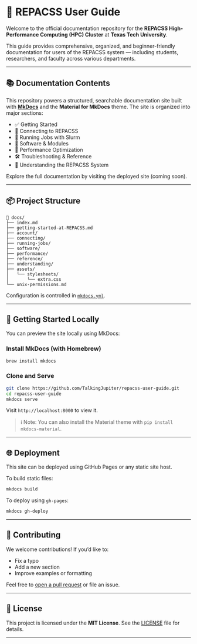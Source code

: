 # 🧠 REPACSS User Guide

Welcome to the official documentation repository for the **REPACSS High-Performance Computing (HPC) Cluster** at **Texas Tech University**.

This guide provides comprehensive, organized, and beginner-friendly documentation for users of the REPACSS system — including students, researchers, and faculty across various departments.

---

## 📚 Documentation Contents

This repository powers a structured, searchable documentation site built with **[MkDocs](https://www.mkdocs.org/)** and the **Material for MkDocs** theme. The site is organized into major sections:

- ✅ Getting Started
- 🔐 Connecting to REPACSS
- 🧮 Running Jobs with Slurm
- 💾 Software & Modules
- 🚀 Performance Optimization
- 🛠 Troubleshooting & Reference
- 🧠 Understanding the REPACSS System

Explore the full documentation by visiting the deployed site (coming soon).

---

## 📦 Project Structure

```
📁 docs/
├── index.md
├── getting-started-at-REPACSS.md
├── account/
├── connecting/
├── running-jobs/
├── software/
├── performance/
├── reference/
├── understanding/
├── assets/
│   └── stylesheets/
│       └── extra.css
└── unix-permissions.md
```

Configuration is controlled in [`mkdocs.yml`](mkdocs.yml).

---

## 🚀 Getting Started Locally

You can preview the site locally using MkDocs:

### Install MkDocs (with Homebrew)
```bash
brew install mkdocs
```

### Clone and Serve
```bash
git clone https://github.com/TalkingJupiter/repacss-user-guide.git
cd repacss-user-guide
mkdocs serve
```

Visit `http://localhost:8000` to view it.

> ℹ️ Note: You can also install the Material theme with `pip install mkdocs-material`.

---

## 🌐 Deployment

This site can be deployed using GitHub Pages or any static site host.

To build static files:

```bash
mkdocs build
```

To deploy using `gh-pages`:

```bash
mkdocs gh-deploy
```

---

## 🤝 Contributing

We welcome contributions! If you’d like to:

- Fix a typo
- Add a new section
- Improve examples or formatting

Feel free to [open a pull request](https://github.com/nsfcac/repacss-user-guide/pulls) or file an issue.

---

## 📜 License

This project is licensed under the **MIT License**. See the [LICENSE](LICENSE) file for details.

---


